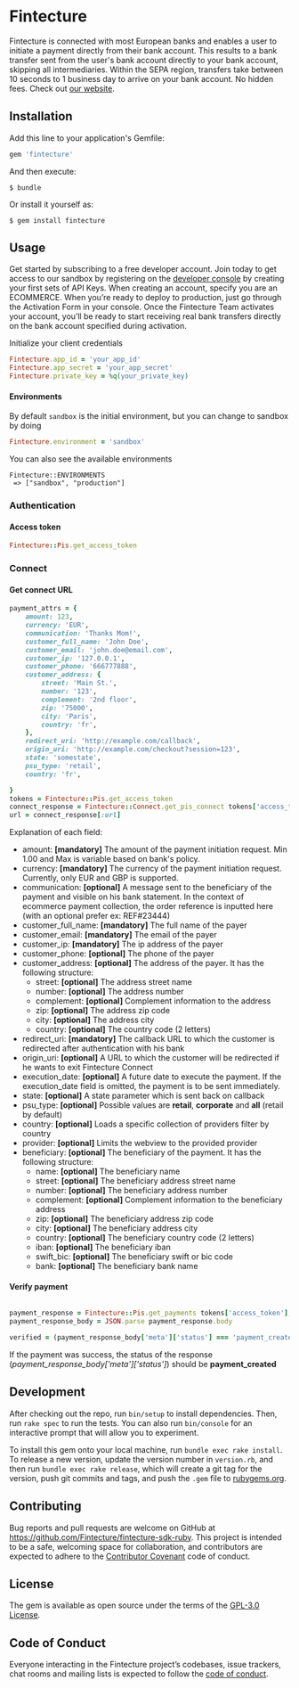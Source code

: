 # Fintecture

Fintecture is connected with most European banks and enables a user to initiate a payment directly from their bank account. This results to a bank transfer sent from the user's bank account directly to your bank account, skipping all intermediaries. Within the SEPA region, transfers take between 10 seconds to 1 business day to arrive on your bank account. No hidden fees. Check out [our website](https://fintecture.com/).

## Installation

Add this line to your application's Gemfile:

```ruby
gem 'fintecture'
```


And then execute:

    $ bundle

Or install it yourself as:

    $ gem install fintecture

## Usage

Get started by subscribing to a free developer account. Join today to get access to our sandbox by registering on the [developer console](https://console.fintecture.com) by creating your first sets of API Keys. When creating an account, specify you are an ECOMMERCE. When you’re ready to deploy to production, just go through the Activation Form in your console. Once the Fintecture Team activates your account, you’ll be ready to start receiving real bank transfers directly on the bank account specified during activation.

Initialize your client credentials

```ruby
Fintecture.app_id = 'your_app_id'
Fintecture.app_secret = 'your_app_secret'
Fintecture.private_key = %q(your_private_key)
```
    
    
#### Environments

By default `sandbox` is the initial environment, but you can change to sandbox by doing

```ruby
Fintecture.environment = 'sandbox'
```

You can also see the available environments

    Fintecture::ENVIRONMENTS
     => ["sandbox", "production"]

### Authentication     
    

#### Access token

```ruby
Fintecture::Pis.get_access_token
```

### Connect 

#### Get connect URL
```ruby
payment_attrs = {
    amount: 123,
    currency: 'EUR',
    communication: 'Thanks Mom!',
    customer_full_name: 'John Doe',
    customer_email: 'john.doe@email.com',
    customer_ip: '127.0.0.1',
    customer_phone: '666777888',
    customer_address: {
        street: 'Main St.',
        number: '123',
        complement: '2nd floor',
        zip: '75000',
        city: 'Paris',
        country: 'fr',
    },
    redirect_uri: 'http://example.com/callback',
    origin_uri: 'http://example.com/checkout?session=123',
    state: 'somestate',
    psu_type: 'retail',
    country: 'fr',

}
tokens = Fintecture::Pis.get_access_token
connect_response = Fintecture::Connect.get_pis_connect tokens['access_token'], payment_attrs
url = connect_response[:url]

```
Explanation of each field:

* amount: **[mandatory]** The amount of the payment initiation request. Min 1.00 and Max is variable based on bank's policy.
* currency: **[mandatory]** The currency of the payment initiation request. Currently, only EUR and GBP is supported.
* communication: **[optional]** A message sent to the beneficiary of the payment and visible on his bank statement. In the context of ecommerce payment collection, the order reference is inputted here (with an optional prefer ex: REF#23444)
* customer_full_name: **[mandatory]** The full name of the payer
* customer_email: **[mandatory]** The email of the payer
* customer_ip: **[mandatory]** The ip address of the payer
* customer_phone: **[optional]** The phone of the payer
* customer_address: **[optional]** The address of the payer. It has the following structure:
  * street: **[optional]** The address street name
  * number: **[optional]** The address number
  * complement: **[optional]** Complement information to the address
  * zip: **[optional]** The address zip code
  * city: **[optional]** The address city
  * country: **[optional]** The country code (2 letters)
* redirect_uri: **[mandatory]** The callback URL to which the customer is redirected after authentication with his bank
* origin_uri: **[optional]** A URL to which the customer will be redirected if he wants to exit Fintecture Connect
* execution_date: **[optional]** A future date to execute the payment. If the execution_date field is omitted, the payment is to be sent immediately.
* state: **[optional]** A state parameter which is sent back on callback
* psu_type: **[optional]** Possible values are **retail**, **corporate** and **all** (retail by default)
* country: **[optional]** Loads a specific collection of providers filter by country
* provider: **[optional]** Limits the webview to the provided provider
* beneficiary: **[optional]** The beneficiary of the payment. It has the following structure:
  * name: **[optional]** The beneficiary name
  * street: **[optional]** The beneficiary address street name
  * number: **[optional]** The beneficiary address number
  * complement: **[optional]** Complement information to the beneficiary address
  * zip: **[optional]** The beneficiary address zip code
  * city: **[optional]** The beneficiary address city
  * country: **[optional]** The beneficiary country code (2 letters)
  * iban: **[optional]** The beneficiary iban
  * swift_bic: **[optional]** The beneficiary swift or bic code
  * bank: **[optional]** The beneficiary bank name
    
#### Verify payment

```ruby

payment_response = Fintecture::Pis.get_payments tokens['access_token'], params[:session_id]
payment_response_body = JSON.parse payment_response.body

verified = (payment_response_body['meta']['status'] === 'payment_created')
```

If the payment was success, the status of the response (_payment_response_body['meta']['status']_) should be **payment_created**

## Development

After checking out the repo, run `bin/setup` to install dependencies. Then, run `rake spec` to run the tests. You can also run `bin/console` for an interactive prompt that will allow you to experiment.

To install this gem onto your local machine, run `bundle exec rake install`. To release a new version, update the version number in `version.rb`, and then run `bundle exec rake release`, which will create a git tag for the version, push git commits and tags, and push the `.gem` file to [rubygems.org](https://rubygems.org).

## Contributing

Bug reports and pull requests are welcome on GitHub at https://github.com/Fintecture/fintecture-sdk-ruby. This project is intended to be a safe, welcoming space for collaboration, and contributors are expected to adhere to the [Contributor Covenant](http://contributor-covenant.org) code of conduct.

## License

The gem is available as open source under the terms of the [GPL-3.0 License](http://www.gnu.org/licenses/gpl-3.0.txt).

## Code of Conduct

Everyone interacting in the Fintecture project’s codebases, issue trackers, chat rooms and mailing lists is expected to follow the [code of conduct](https://github.com/Fintecture/fintecture-sdk-ruby/blob/master/CODE_OF_CONDUCT.md).
